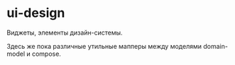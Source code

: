 # ui-design

Виджеты, элементы дизайн-системы.

Здесь же пока различные утильные мапперы между моделями domain-model и compose.
